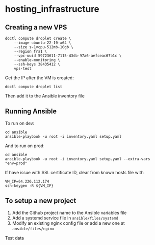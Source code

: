 # hosting_infrastructure

## Creating a new VPS

```
doctl compute droplet create \
    --image ubuntu-22-10-x64 \
    --size s-1vcpu-512mb-10gb \
    --region fra1 \
    --vpc-uuid 59723611-7115-43db-97a6-aefceac67b1c \
    --enable-monitoring \
    --ssh-keys 38435412 \
    vps-test
```

Get the IP after the VM is created:
```
doctl compute droplet list
```

Then add it to the Ansible inventory file

## Running Ansible

To run on dev:
```
cd ansible
ansible-playbook -u root -i inventory.yaml setup.yaml
```

And to run on prod:
```
cd ansible
ansible-playbook -u root -i inventory.yaml setup.yaml --extra-vars "env=prod"
```

If have issue with SSL certificate ID, clear from known hosts file with
```
VM_IP=64.226.112.174
ssh-keygen -R ${VM_IP}
```

## To setup a new project 

1. Add the Github project name to the Ansible variables file
2. Add a systemd service file in `ansible/files/systemd`
3. Modify an existing nginx config file or add a new one at `ansible/files/nginx`

Test data